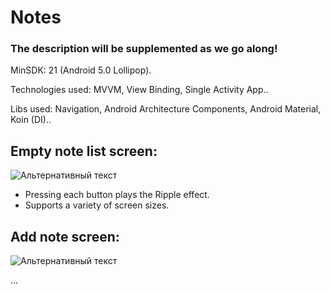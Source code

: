 # Notes

### The description will be supplemented as we go along!

MinSDK: 21 (Android 5.0 Lollipop).

Technologies used: MVVM, View Binding, Single Activity App..

Libs used: Navigation, Android Architecture Components, Android Material, Koin (DI)..

## Empty note list screen:
![Альтернативный текст](https://i.imgur.com/SSLvzte.png)

* Pressing each button plays the Ripple effect.
* Supports a variety of screen sizes.

## Add note screen:
![Альтернативный текст](https://i.imgur.com/KWkwjF2.png)

...
